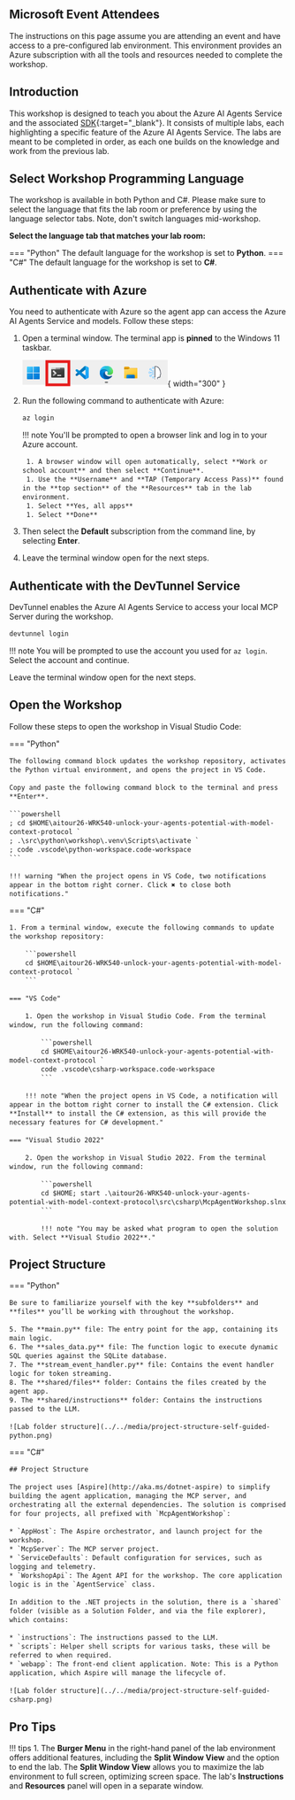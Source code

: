 ## Microsoft Event Attendees

The instructions on this page assume you are attending an event and have access to a pre-configured lab environment. This environment provides an Azure subscription with all the tools and resources needed to complete the workshop.

## Introduction

This workshop is designed to teach you about the Azure AI Agents Service and the associated [SDK](https://learn.microsoft.com/python/api/overview/azure/ai-projects-readme?context=%2Fazure%2Fai-services%2Fagents%2Fcontext%2Fcontext){:target="_blank"}. It consists of multiple labs, each highlighting a specific feature of the Azure AI Agents Service. The labs are meant to be completed in order, as each one builds on the knowledge and work from the previous lab.

## Select Workshop Programming Language

The workshop is available in both Python and C#. Please make sure to select the language that fits the lab room or preference by using the language selector tabs. Note, don't switch languages mid-workshop.

**Select the language tab that matches your lab room:**

=== "Python"
    The default language for the workshop is set to **Python**.
=== "C#"
    The default language for the workshop is set to **C#**.

## Authenticate with Azure

You need to authenticate with Azure so the agent app can access the Azure AI Agents Service and models. Follow these steps:

1. Open a terminal window. The terminal app is **pinned** to the Windows 11 taskbar.

    ![Open the terminal window](../../media/windows-taskbar.png){ width="300" }

2. Run the following command to authenticate with Azure:

    ```powershell
    az login
    ```

    !!! note
        You'll be prompted to open a browser link and log in to your Azure account.

        1. A browser window will open automatically, select **Work or school account** and then select **Continue**.
        1. Use the **Username** and **TAP (Temporary Access Pass)** found in the **top section** of the **Resources** tab in the lab environment.
        1. Select **Yes, all apps**
        1. Select **Done**

3. Then select the **Default** subscription from the command line, by selecting **Enter**.

4. Leave the terminal window open for the next steps.

## Authenticate with the DevTunnel Service

DevTunnel enables the Azure AI Agents Service to access your local MCP Server during the workshop.

```powershell
devtunnel login
```

!!! note
    You will be prompted to use the account you used for `az login`. Select the account and continue.

Leave the terminal window open for the next steps.

## Open the Workshop

Follow these steps to open the workshop in Visual Studio Code:

=== "Python"

    The following command block updates the workshop repository, activates the Python virtual environment, and opens the project in VS Code.

    Copy and paste the following command block to the terminal and press **Enter**.

    ```powershell
    ; cd $HOME\aitour26-WRK540-unlock-your-agents-potential-with-model-context-protocol `
    ; .\src\python\workshop\.venv\Scripts\activate `
    ; code .vscode\python-workspace.code-workspace
    ```

    !!! warning "When the project opens in VS Code, two notifications appear in the bottom right corner. Click ✖ to close both notifications."

=== "C#"

    1. From a terminal window, execute the following commands to update the workshop repository:

        ```powershell
        cd $HOME\aitour26-WRK540-unlock-your-agents-potential-with-model-context-protocol `
        ```

    === "VS Code"

        1. Open the workshop in Visual Studio Code. From the terminal window, run the following command:

            ```powershell
            cd $HOME\aitour26-WRK540-unlock-your-agents-potential-with-model-context-protocol `
            code .vscode\csharp-workspace.code-workspace
            ```

        !!! note "When the project opens in VS Code, a notification will appear in the bottom right corner to install the C# extension. Click **Install** to install the C# extension, as this will provide the necessary features for C# development."

    === "Visual Studio 2022"

        2. Open the workshop in Visual Studio 2022. From the terminal window, run the following command:

            ```powershell
            cd $HOME; start .\aitour26-WRK540-unlock-your-agents-potential-with-model-context-protocol\src\csharp\McpAgentWorkshop.slnx
            ```

            !!! note "You may be asked what program to open the solution with. Select **Visual Studio 2022**."

## Project Structure

=== "Python"

    Be sure to familiarize yourself with the key **subfolders** and **files** you’ll be working with throughout the workshop.

    5. The **main.py** file: The entry point for the app, containing its main logic.
    6. The **sales_data.py** file: The function logic to execute dynamic SQL queries against the SQLite database.
    7. The **stream_event_handler.py** file: Contains the event handler logic for token streaming.
    8. The **shared/files** folder: Contains the files created by the agent app.
    9. The **shared/instructions** folder: Contains the instructions passed to the LLM.

    ![Lab folder structure](../../media/project-structure-self-guided-python.png)

=== "C#"

    ## Project Structure

    The project uses [Aspire](http://aka.ms/dotnet-aspire) to simplify building the agent application, managing the MCP server, and orchestrating all the external dependencies. The solution is comprised for four projects, all prefixed with `McpAgentWorkshop`:

    * `AppHost`: The Aspire orchestrator, and launch project for the workshop.
    * `McpServer`: The MCP server project.
    * `ServiceDefaults`: Default configuration for services, such as logging and telemetry.
    * `WorkshopApi`: The Agent API for the workshop. The core application logic is in the `AgentService` class.

    In addition to the .NET projects in the solution, there is a `shared` folder (visible as a Solution Folder, and via the file explorer), which contains:

    * `instructions`: The instructions passed to the LLM.
    * `scripts`: Helper shell scripts for various tasks, these will be referred to when required.
    * `webapp`: The front-end client application. Note: This is a Python application, which Aspire will manage the lifecycle of.

    ![Lab folder structure](../../media/project-structure-self-guided-csharp.png)

## Pro Tips

!!! tips
    1. The **Burger Menu** in the right-hand panel of the lab environment offers additional features, including the **Split Window View** and the option to end the lab. The **Split Window View** allows you to maximize the lab environment to full screen, optimizing screen space. The lab's **Instructions** and **Resources** panel will open in a separate window.
